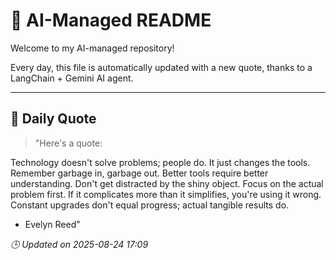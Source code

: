 # 🧠 AI-Managed README

Welcome to my AI-managed repository!

Every day, this file is automatically updated with a new quote, thanks to a LangChain + Gemini AI agent.

---

## 📅 Daily Quote

> "Here's a quote:

Technology doesn't solve problems; people do. It just changes the tools.
Remember garbage in, garbage out. Better tools require better understanding.
Don't get distracted by the shiny object. Focus on the actual problem first.
If it complicates more than it simplifies, you're using it wrong.
Constant upgrades don't equal progress; actual tangible results do.

- Evelyn Reed"

*🕒 Updated on 2025-08-24 17:09*